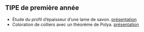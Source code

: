 ## TIPE de première année
- Étude du profil d’épaisseur d’une lame de savon. [présentation](./tipe_1a_physique.pdf)
- Coloration de colliers avec un théorème de Polya. [présentation](./tipe_1a_maths.pdf)
